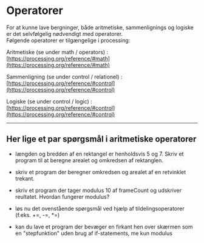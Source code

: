 # Operatorer 

For at kunne lave bergninger, både aritmetiske, sammenlignings og logiske er det selvfølgelig nødvendigt med operatorer.   
Følgende operatorer er tilgængelige i processing:

Aritmetiske (se under math / operators) :         
[https://processing.org/reference/#math](https://processing.org/reference/#math)    


Sammenligning (se under control / relationel) :    
[https://processing.org/reference/#control](https://processing.org/reference/#control)    


Logiske (se under control / logic) :    
[https://processing.org/reference/#control](https://processing.org/reference/#control)       


---------

## Her lige et par spørgsmål i aritmetiske operatorer

- længden og bredden af en rektangel er henholdsvis 5 og 7. Skriv et program til at beregne arealet og omkredsen af ​​rektanglen.

- skriv et program der beregner omkredsen og arealet af en retvinklet trekant.

- skriv et program der tager modulus 10 af frameCount og udskriver reultatet. Hvordan fungerer modulus?

- løs nu det ovenstående spørgsmål ved hjælp af tildelingsoperatorer (f.eks. +=, -=, *=)

- kan du lave et program der bevæger en firkant hen over skærmen som en "stepfunktion" uden brug af if-statements, me kun modulus